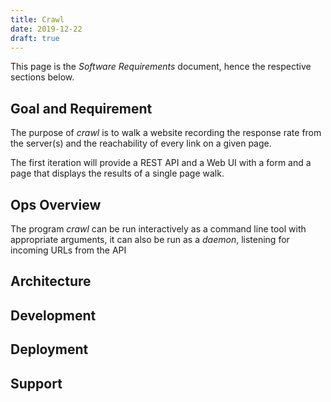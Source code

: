 ```yaml
---
title: Crawl
date: 2019-12-22
draft: true
---
```


This page is the _Software Requirements_ document, hence the
respective sections below.

## Goal and Requirement

The purpose of _crawl_ is to walk a website recording the response
rate from the server(s) and the reachability of every link on a given
page. 

The first iteration will provide a REST API and a Web UI with a form
and a page that displays the results of a single page walk.

## Ops Overview

The program _crawl_ can be run interactively as a command line tool
with appropriate arguments, it can also be run as a _daemon_,
listening for incoming URLs from the API

## Architecture

## Development

## Deployment

## Support
